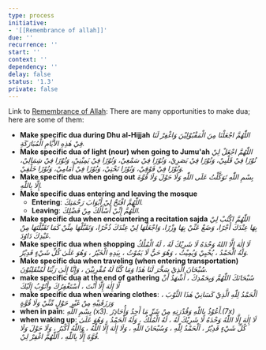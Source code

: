 ```yaml
---
type: process
initiative:
- '[[Remembrance of allah]]'
due: ''
recurrence: ''
start: ''
context: ''
dependency: ''
delay: false
status: '1.3'
private: false
---
```


Link to [Remembrance of Allah](docs/sidebar1/Initiatives/worship/Remembrance%20of%20allah.md): There are many opportunities to make dua; here are some of them:

* **Make specific dua during Dhu al-Hijjah** _اللّٰهُمَّ اجْعَلْنَا مِنَ الْمَقْبُوْلِيْنَ وَاغْفِرْ لَنَا فِيْ هٰذِهِ الأَيَّامِ الْمُبَارَكَةِ._
* **Make specific dua of light (nour) when going to Jumu'ah** _اللّٰهُمَّ اجْعَلْ لِيْ نُوْرًا فِيْ قَلْبِيْ، وَنُوْرًا فِيْ بَصَرِيْ، وَنُوْرًا فِيْ سَمْعِيْ، وَنُوْرًا فِيْ يَمِيْنِيْ، وَنُوْرًا فِيْ شِمَالِيْ، وَنُوْرًا فِيْ فَوْقِيْ، وَنُوْرًا تَحْتِيْ، وَنُوْرًا فِيْ أَمَامِيْ، وَنُوْرًا خَلْفِيْ._
* **Make specific dua when going out** _بِسْمِ اللّٰهِ تَوَكَّلْتُ عَلَى اللّٰهِ وَلَا حَوْلَ وَلَا قُوَّةَ إِلَّا بِاللّٰهِ._
* **Make specific duas entering and leaving the mosque**
	* **Entering**: _اللّٰهُمَّ افْتَحْ لِيْ أَبْوَابَ رَحْمَتِكَ._
	* **Leaving**: _اللّٰهُمَّ إِنِّيْ أَسْأَلُكَ مِنْ فَضْلِكَ._
* **Make specific dua when encountering a recitation sajda** _اللّٰهُمَّ اكْتُبْ لِيْ بِهَا عِنْدَكَ أَجْرًا، وَضَعْ عَنِّيْ بِهَا وِزْرًا، وَاجْعَلْهَا لِيْ عِنْدَكَ ذُخْرًا، وَتَقَبَّلْهَا مِنِّيْ كَمَا تَقَبَّلْتَهَا مِنْ عَبْدِكَ دَاوُدَ._
* **Make specific dua when shopping** _لَا إِلٰهَ إِلَّا اللهُ وَحْدَهُ لَا شَرِيْكَ لَهُ ، لَهُ الْمُلْكُ وَلَهُ الْحَمْدُ ، يُحْيِيْ وَيُمِيْتُ ، وَهُوَ حَيٌّ لَا يَمُوْتُ ، بِيَدِهِ الْخَيْرُ ، وَهُوَ عَلَىٰ كُلِّ شَيْءٍ قَدِيْرٌ._
* **Make specific dua when traveling (when entering transportation)** _سُبْحَانَ الَّذِيْ سَخَّرَ لَنَا هٰذَا وَمَا كُنَّا لَهُ مُقْرِنِيْنَ ، وَإِنَّا إِلَىٰ رَبِّنَا لَمُنْقَلِبُوْنَ._
* **make specific dua at the end of gathering** _سُبْحَانَكَ اللّٰهُمَّ وَبِحَمْدِكَ ، أَشْهَدُ أَنْ لَّا إِلٰهَ إِلَّا أَنْتَ ، أَسْتَغْفِرُكَ وأَتُوْبُ إِلَيْكَ_
* **make specific dua when wearing clothes**: _اَلْحَمْدُ لِلّٰهِ الَّذِيْ كَسَانِيْ هٰذَا الثَّوْبَ ، وَرَزَقَنِيْهِ مِنْ غَيْرِ حَوْلٍ مِّنِّيْ وَلَا قُوَّةٍ_
* **when in pain**: _بِسْمِ اللّٰهِ (x3). أَعُوْذُ بِاللّٰهِ وَقُدْرَتِهِ مِنْ شَرِّ مَا أَجِدُ وَأُحَاذِرُ.(7x)_
* **when waking up**: _لَا إِلٰهَ إِلَّا اللّٰهُ وَحْدَهُ لَا شَرِيْكَ لَهُ ، لَهُ الْمُلْكُ ، وَلَهُ الْحَمْدُ ، وَهُوَ عَلَىٰ كُلِّ شَيْءٍ قَدِيْرٌ‏ ، اَلْحَمْدُ لِلّٰهِ‏ ، وَسُبْحَانَ اللّٰهِ ، وَلَا إِلٰهَ إِلَّا اللّٰهُ ، وَاللّٰهُ أَكْبَرُ ، وَلَا حَوْلَ وَلَا قُوَّةَ إِلَّا بِاللّٰهِ ، اَللّٰهُمَّ اغْفِرْ لِيْ._
